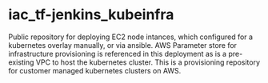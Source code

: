 # iac_tf-jenkins_kubeinfra
Public repository for deploying EC2 node intances, which configured for a kubernetes overlay manually, or via ansible. AWS Parameter store for infrastructure provisioning is referenced in this deployment as is a pre-existing VPC to host the kubernetes cluster. This is a provisioning repository for customer managed kubernetes clusters on AWS. 
